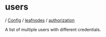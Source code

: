 # users

/ [Config](../../../index.md) / [leafnodes](../../index.md) / [authorization](../index.md) 

A list of multiple users with different credentials.

